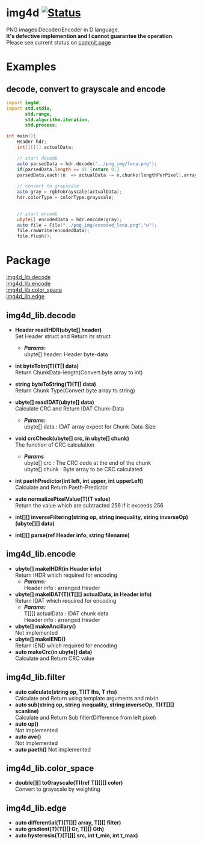 # img4d   [![Status](https://travis-ci.org/DYGV/img4d.svg?branch=master)](https://travis-ci.org/DYGV/img4d)  
PNG images Decoder/Encoder in D language.  
**It's defective implemention and I cannot guarantee the operation**.  
Please see current status on [commit page](https://github.com/DYGV/img4d/commits/master)  
# Examples  
## decode, convert to grayscale and encode
```D
import img4d;
import std.stdio,
       std.range,
       std.algorithm.iteration,
       std.process;

int main(){
    Header hdr;
    int[][][] actualData;

    // start decode
    auto parsedData = hdr.decode("../png_img/lena.png");
    if(parsedData.length == 0) {return 0;}
    parsedData.each!(n  => actualData ~= n.chunks(lengthPerPixel).array);  
    
    // convert to grayscale
    auto gray = rgbToGrayscale(actualData);
    hdr.colorType = colorType.grayscale;

    
    // start encode
    ubyte[] encodedData = hdr.encode(gray);
    auto file = File("../png_img/encoded_lena.png","w");
    file.rawWrite(encodedData);
    file.flush(); 
```    
# Package  
 [img4d_lib.decode](https://github.com/DYGV/img4d/blob/master/README.md#img4d_libdecode)  
 [img4d_lib.encode](https://github.com/DYGV/img4d/blob/master/README.md#img4d_libencode)  
 [img4d_lib.color_space](https://github.com/DYGV/img4d/blob/master/README.md#img4d_libcolor_space)  
 [img4d_lib.edge](https://github.com/DYGV/img4d/blob/master/README.md#img4d_libedge)  
  
## img4d_lib.decode  
-  **Header readIHDR(ubyte[] header)**  
Set Header struct and Return its struct  
   - ***Params:***  
ubyte[] header: Header byte-data  
  
- **int byteToInt(T)(T[] data)**  
Return ChunkData-length(Convert byte array to int)   
  
- **string byteToString(T)(T[] data)**  
Return Chunk Type(Convert byte array to string)   
  
- **ubyte[] readIDAT(ubyte[] data)**  
Calculate CRC and Return IDAT Chunk-Data  
   - ***Params:***  
ubyte[] data : IDAT array expect for Chunk-Data-Size  
  
- **void crcCheck(ubyte[] crc, in ubyte[] chunk)**  
The function of CRC calculation  
  - ***Params***  
ubyte[] crc : The CRC code at the end of the chunk  
ubyte[] chunk : Byte array to be CRC calculated  
  
- **int paethPredictor(int left, int upper, int upperLeft)**  
Calculate and Return Paeth-Predictor  
- **auto normalizePixelValue(T)(T value)**  
Return the value which are subtracted 256 if it exceeds 256  
- **int[][] inverseFiltering(string op, string inequality, string inverseOp)(ubyte[][] data)**  
- **int[][] parse(ref Header info, string filename)**  
## img4d_lib.encode  
- **ubyte[] makeIHDR(in Header info)**  
Return IHDR which required for encoding  
   - ***Params:***  
Header info : arranged Header  
- **ubyte[] makeIDAT(T)(T[][] actualData, in Header info)**  
Return IDAT which required for encoding  
   - ***Params:***  
T[][] actualData : IDAT chunk data  
Header info   : arranged Header  
- **ubyte[] makeAncillary()**  
Not implemented  
- **ubyte[] makeIEND()**  
Return IEND which required for encoding  
- **auto makeCrc(in ubyte[] data)**  
Calculate and Return CRC value  
## img4d_lib.filter  
- **auto calculate(string op, T)(T lhs, T rhs)**  
Calculate and Return using template arguments and mixin  
- **auto sub(string op, string inequality, string inverseOp, T)(T[][] scanline)**  
Calculate and Return Sub filter(Difference from left pixel)  
- **auto up()**  
Not implemented  
- **auto ave()**  
Not implemented  
- **auto paeth()**
Not implemented  
## img4d_lib.color_space  
- **double[][] toGrayscale(T)(ref T[][][] color)**  
Convert to grayscale by weighting  
## img4d_lib.edge  
- **auto differential(T)(T[][] array, T[][] filter)**  
- **auto gradient(T)(T[][] Gr, T[][] Gth)**  
- **auto hysteresis(T)(T[][] src, int t_min, int t_max)**  

